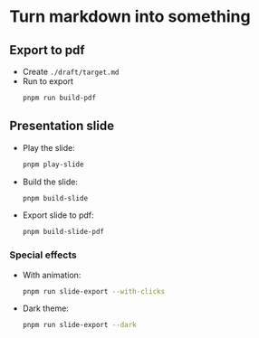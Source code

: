 # Turn markdown into something

## Export to pdf

- Create `./draft/target.md`
- Run to export
	```bash
	pnpm run build-pdf
	```

## Presentation slide

- Play the slide:
	```bash
	pnpm play-slide
	```
- Build the slide:
	```bash
	pnpm build-slide
	```
- Export slide to pdf:
	```bash
	pnpm build-slide-pdf
	```

### Special effects

- With animation:
	```bash
	pnpm run slide-export --with-clicks
	```
- Dark theme:
	```bash
	pnpm run slide-export --dark
	```